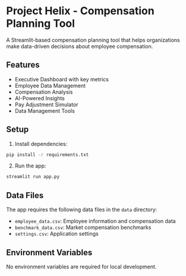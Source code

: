 # Project Helix - Compensation Planning Tool

A Streamlit-based compensation planning tool that helps organizations make data-driven decisions about employee compensation.

## Features

- Executive Dashboard with key metrics
- Employee Data Management
- Compensation Analysis
- AI-Powered Insights
- Pay Adjustment Simulator
- Data Management Tools

## Setup

1. Install dependencies:
```bash
pip install -r requirements.txt
```

2. Run the app:
```bash
streamlit run app.py
```

## Data Files

The app requires the following data files in the `data` directory:
- `employee_data.csv`: Employee information and compensation data
- `benchmark_data.csv`: Market compensation benchmarks
- `settings.csv`: Application settings

## Environment Variables

No environment variables are required for local development. 